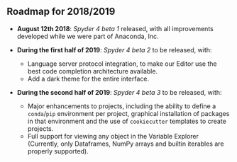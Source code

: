 ## Roadmap for 2018/2019

* **August 12th 2018**: *Spyder 4 beta 1* released, with all improvements developed while we were part of Anaconda, Inc.

* **During the first half of 2019**: *Spyder 4 beta 2* to be released, with:
    - Language server protocol integration, to make our Editor use the best code completion architecture available.
    - Add a dark theme for the entire interface.

* **During the second half of 2019**: *Spyder 4 beta 3* to be released, with:
    - Major enhancements to projects, including the ability to define a `conda`/`pip` environment per project, graphical installation of packages in that environment and the use of `cookiecutter` templates to create projects.
    - Full support for viewing any object in the Variable Explorer (Currently, only Dataframes, NumPy arrays and builtin iterables are properly supported).